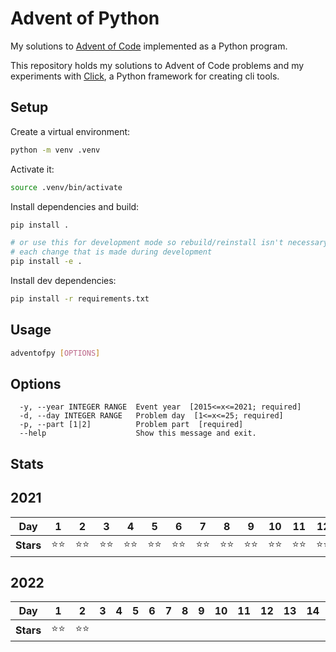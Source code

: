 # Advent of Python 

My solutions to [Advent of Code](https://adventofcode.com) implemented as a Python program.

This repository holds my solutions to Advent of Code problems and my experiments with [Click](https://click.palletsprojects.com/en/8.0.x/), a Python framework for creating cli tools.

## Setup

Create a virtual environment:

```bash
python -m venv .venv
```

Activate it:

```bash
source .venv/bin/activate
```

Install dependencies and build:

```bash
pip install .

# or use this for development mode so rebuild/reinstall isn't necessary after 
# each change that is made during development
pip install -e .
```

Install dev dependencies:

```bash
pip install -r requirements.txt
```

## Usage

```bash
adventofpy [OPTIONS]
```

## Options
```
  -y, --year INTEGER RANGE  Event year  [2015<=x<=2021; required]
  -d, --day INTEGER RANGE   Problem day  [1<=x<=25; required]
  -p, --part [1|2]          Problem part  [required]
  --help                    Show this message and exit.
```

## Stats

## 2021

| **Day**   | 1            | 2            | 3            | 4            | 5            | 6            | 7            | 8            | 9            | 10           | 11           | 12           | 13           | 14           | 15           | 16 | 17 | 18 | 19 | 20 | 21 | 22 | 23 | 24 | 25 |
|-----------|--------------|--------------|--------------|--------------|--------------|--------------|--------------|--------------|--------------|--------------|--------------|--------------|--------------|--------------|--------------|----|----|----|----|----|----|----|----|----|----|
| **Stars** | :star::star: | :star::star: | :star::star: | :star::star: | :star::star: | :star::star: | :star::star: | :star::star: | :star::star: | :star::star: | :star::star: | :star::star: | :star::star: | :star::star: | :star::star: |    |    |    |    |    |    |    |    |    |    |

## 2022

| **Day**   | 1            | 2            | 3            | 4            | 5            | 6            | 7            | 8            | 9            | 10           | 11           | 12           | 13           | 14           | 15           | 16 | 17 | 18 | 19 | 20 | 21 | 22 | 23 | 24 | 25 |
|-----------|--------------|--------------|--------------|--------------|--------------|--------------|--------------|--------------|--------------|--------------|--------------|--------------|--------------|--------------|--------------|----|----|----|----|----|----|----|----|----|----|
| **Stars** | :star::star: | :star::star: |  |  |  |  |  |  |  |  |  |  |  |  |  |    |    |    |    |    |    |    |    |    |    |



